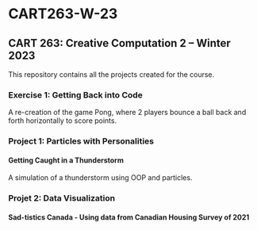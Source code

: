 # CART263-W-23

## CART 263: Creative Computation 2 – Winter 2023

This repository contains all the projects created for the course.

### Exercise 1: Getting Back into Code

A re-creation of the game Pong, where 2 players bounce a ball back and forth horizontally to score points.

### Project 1: Particles with Personalities
#### Getting Caught in a Thunderstorm

A simulation of a thunderstorm using OOP and particles.

### Projet 2: Data Visualization
#### Sad-tistics Canada - Using data from Canadian Housing Survey of 2021


